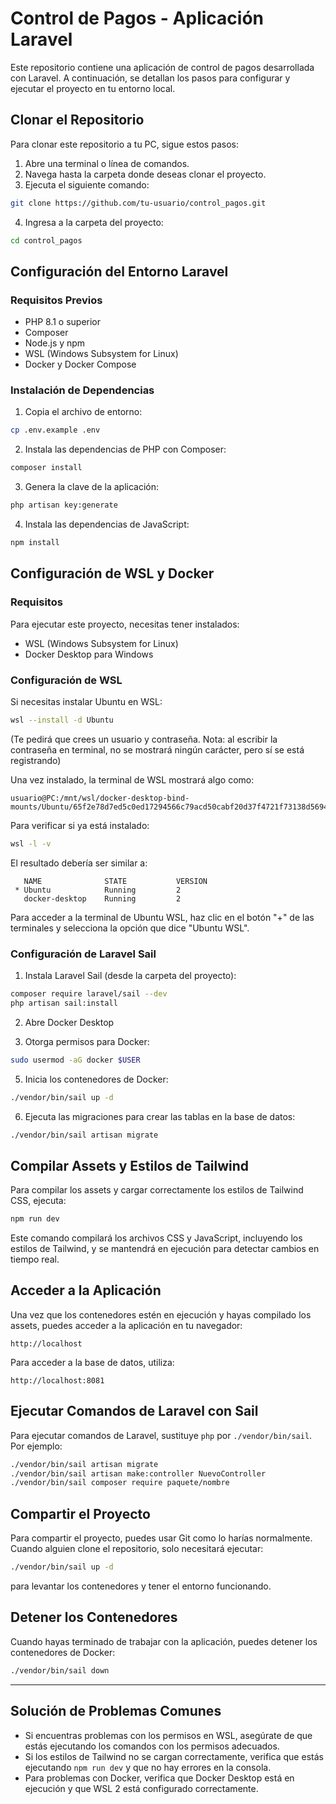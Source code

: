 # Control de Pagos - Aplicación Laravel

Este repositorio contiene una aplicación de control de pagos desarrollada con Laravel. A continuación, se detallan los pasos para configurar y ejecutar el proyecto en tu entorno local.

## Clonar el Repositorio

Para clonar este repositorio a tu PC, sigue estos pasos:

1. Abre una terminal o línea de comandos.
2. Navega hasta la carpeta donde deseas clonar el proyecto.
3. Ejecuta el siguiente comando:

```bash
git clone https://github.com/tu-usuario/control_pagos.git
```

4. Ingresa a la carpeta del proyecto:

```bash
cd control_pagos
```

## Configuración del Entorno Laravel

### Requisitos Previos

- PHP 8.1 o superior
- Composer
- Node.js y npm
- WSL (Windows Subsystem for Linux)
- Docker y Docker Compose

### Instalación de Dependencias

1. Copia el archivo de entorno:

```bash
cp .env.example .env
```


2. Instala las dependencias de PHP con Composer:

```bash
composer install
```

3. Genera la clave de la aplicación:

```bash
php artisan key:generate
```

4. Instala las dependencias de JavaScript:

```bash
npm install
```

## Configuración de WSL y Docker

### Requisitos

Para ejecutar este proyecto, necesitas tener instalados:
- WSL (Windows Subsystem for Linux)
- Docker Desktop para Windows

### Configuración de WSL

Si necesitas instalar Ubuntu en WSL:

```bash
wsl --install -d Ubuntu
```

(Te pedirá que crees un usuario y contraseña. Nota: al escribir la contraseña en terminal, no se mostrará ningún carácter, pero sí se está registrando)

Una vez instalado, la terminal de WSL mostrará algo como:
```
usuario@PC:/mnt/wsl/docker-desktop-bind-mounts/Ubuntu/65f2e78d7ed5c0ed17294566c79acd50cabf20d37f4721f73138d5694561eb9d$
```

Para verificar si ya está instalado:

```bash
wsl -l -v
```

El resultado debería ser similar a:
```
   NAME              STATE           VERSION 
 * Ubuntu            Running         2 
   docker-desktop    Running         2
```

Para acceder a la terminal de Ubuntu WSL, haz clic en el botón "+" de las terminales y selecciona la opción que dice "Ubuntu WSL".

### Configuración de Laravel Sail

1. Instala Laravel Sail (desde la carpeta del proyecto):

```bash
composer require laravel/sail --dev
php artisan sail:install
```

2. Abre Docker Desktop

3. Otorga permisos para Docker:

```bash
sudo usermod -aG docker $USER
```

5. Inicia los contenedores de Docker:

```bash
./vendor/bin/sail up -d
```

6. Ejecuta las migraciones para crear las tablas en la base de datos:

```bash
./vendor/bin/sail artisan migrate
```

## Compilar Assets y Estilos de Tailwind

Para compilar los assets y cargar correctamente los estilos de Tailwind CSS, ejecuta:

```bash
npm run dev
```

Este comando compilará los archivos CSS y JavaScript, incluyendo los estilos de Tailwind, y se mantendrá en ejecución para detectar cambios en tiempo real.

## Acceder a la Aplicación

Una vez que los contenedores estén en ejecución y hayas compilado los assets, puedes acceder a la aplicación en tu navegador:

```
http://localhost
```

Para acceder a la base de datos, utiliza:

```
http://localhost:8081
```

## Ejecutar Comandos de Laravel con Sail

Para ejecutar comandos de Laravel, sustituye `php` por `./vendor/bin/sail`. Por ejemplo:

```bash
./vendor/bin/sail artisan migrate
./vendor/bin/sail artisan make:controller NuevoController
./vendor/bin/sail composer require paquete/nombre
```

## Compartir el Proyecto

Para compartir el proyecto, puedes usar Git como lo harías normalmente. Cuando alguien clone el repositorio, solo necesitará ejecutar:

```bash
./vendor/bin/sail up -d
```

para levantar los contenedores y tener el entorno funcionando.

## Detener los Contenedores

Cuando hayas terminado de trabajar con la aplicación, puedes detener los contenedores de Docker:

```bash
./vendor/bin/sail down
```

---

## Solución de Problemas Comunes

- Si encuentras problemas con los permisos en WSL, asegúrate de que estás ejecutando los comandos con los permisos adecuados.
- Si los estilos de Tailwind no se cargan correctamente, verifica que estás ejecutando `npm run dev` y que no hay errores en la consola.
- Para problemas con Docker, verifica que Docker Desktop está en ejecución y que WSL 2 está configurado correctamente.
